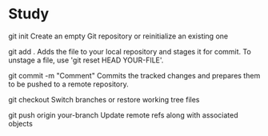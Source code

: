 # Study

git init 
Create an empty Git repository or reinitialize an existing one

git add .
Adds the file to your local repository and stages it for commit. To unstage a file, use 'git reset HEAD YOUR-FILE'.

git commit -m "Comment"
Commits the tracked changes and prepares them to be pushed to a remote repository.

git checkout 
Switch branches or restore working tree files

git push origin <italic>your-branch</italic>
Update remote refs along with associated objects
